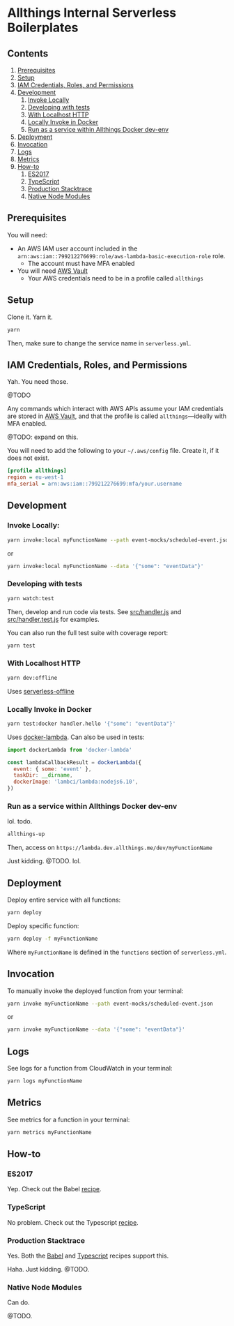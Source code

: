 # Allthings Internal Serverless Boilerplates


## Contents
1. [Prerequisites](#prerequisites)
1. [Setup](#setup)
1. [IAM Credentials, Roles, and Permissions](#iam-credentials-roles-and-permissions)
1. [Development](#development)
    1. [Invoke Locally](#invoke-locally)
    1. [Developing with tests](#developing-with-tests)
    1. [With Localhost HTTP](#with-localhost-http)
    1. [Locally Invoke in Docker](#locally-invoke-in-docker)
    1. [Run as a service within Allthings Docker dev-env](#run-as-a-service-with-allthings-docker-dev-env)
1. [Deployment](#deployment)
1. [Invocation](#invocation)
1. [Logs](#logs)
1. [Metrics](#metrics)
1. [How-to](#How-to)
    1. [ES2017](#babel)
    1. [TypeScript](#typescript)
    1. [Production Stacktrace](#production-stacktrace)
    1. [Native Node Modules](#native-node-modules)


## Prerequisites

You will need:

- An AWS IAM user account included in the `arn:aws:iam::799212276699:role/aws-lambda-basic-execution-role` role.
    - The account must have MFA enabled
- You will need [AWS Vault](https://github.com/99designs/aws-vault)
    - Your AWS credentials need to be in a profile called `allthings`

## Setup

Clone it. Yarn it.

```bash
yarn
```

Then, make sure to change the service name in `serverless.yml`.


## IAM Credentials, Roles, and Permissions

Yah. You need those.

@TODO

Any commands which interact with AWS APIs assume your IAM credentials are stored in [AWS Vault](https://github.com/99designs/aws-vault), and that the profile is called `allthings`—ideally with MFA enabled.

@TODO: expand on this.

You will need to add the following to your `~/.aws/config` file. Create it, if it does not exist.

```ini
[profile allthings]
region = eu-west-1
mfa_serial = arn:aws:iam::799212276699:mfa/your.username
```


## Development

### Invoke Locally:

```bash
yarn invoke:local myFunctionName --path event-mocks/scheduled-event.json
```

or

```bash
yarn invoke:local myFunctionName --data '{"some": "eventData"}'
```

### Developing with tests


```bash
yarn watch:test
```

Then, develop and run code via tests. See [src/handler.js](blob/master/src/handler.js) and [src/handler.test.js](blob/master/src/handler.test.js) for examples.

You can also run the full test suite with coverage report:

```bash
yarn test
```


### With Localhost HTTP

```bash
yarn dev:offline
```

Uses [serverless-offline](https://github.com/dherault/serverless-offline)



### Locally Invoke in Docker

```bash
yarn test:docker handler.hello '{"some": "eventData"}'
```

Uses [docker-lambda](https://github.com/lambci/docker-lambda). Can also be used in tests:

```js
import dockerLambda from 'docker-lambda'

const lambdaCallbackResult = dockerLambda({
  event: { some: 'event' },
  taskDir: __dirname,
  dockerImage: 'lambci/lambda:nodejs6.10',
})
```

### Run as a service within Allthings Docker dev-env

 lol. todo.

```bash
allthings-up
```

Then, access on `https://lambda.dev.allthings.me/dev/myFunctionName`

Just kidding. @TODO. lol.


## Deployment

Deploy entire service with all functions:

```bash
yarn deploy
```

Deploy specific function:

```bash
yarn deploy -f myFunctionName
```

Where `myFunctionName` is defined in the `functions` section of `serverless.yml`.


## Invocation

To manually invoke the deployed function from your terminal:

```bash
yarn invoke myFunctionName --path event-mocks/scheduled-event.json
```

or

```bash
yarn invoke myFunctionName --data '{"some": "eventData"}'
```


## Logs

See logs for a function from CloudWatch in your terminal:

```bash
yarn logs myFunctionName
```


## Metrics

See metrics for a function in your terminal:

```bash
yarn metrics myFunctionName
```


## How-to

### ES2017

Yep. Check out the Babel [recipe](./tree/master/babel).


### TypeScript

No problem. Check out the Typescript [recipe](./tree/master/typescript).


### Production Stacktrace

Yes. Both the [Babel](./tree/master/babel) and [Typescript](./tree/master/typescript) recipes support this.

Haha. Just kidding. @TODO.


### Native Node Modules

Can do.

@TODO.

